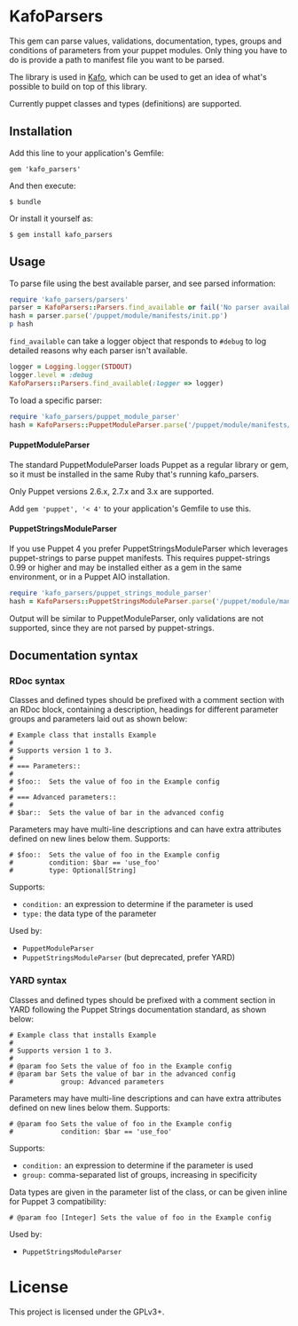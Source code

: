 # KafoParsers

This gem can parse values, validations, documentation, types, groups and
conditions of parameters from your puppet modules. Only thing you have
to do is provide a path to manifest file you want to be parsed.

The library is used in [Kafo](https://github.com/theforeman/kafo), which can 
be used to get an idea of what's possible to build on top of this library.

Currently puppet classes and types (definitions) are supported.

## Installation

Add this line to your application's Gemfile:

    gem 'kafo_parsers'

And then execute:

    $ bundle

Or install it yourself as:

    $ gem install kafo_parsers

## Usage

To parse file using the best available parser, and see parsed information:
```ruby
require 'kafo_parsers/parsers'
parser = KafoParsers::Parsers.find_available or fail('No parser available')
hash = parser.parse('/puppet/module/manifests/init.pp')
p hash
```

`find_available` can take a logger object that responds to `#debug` to log
detailed reasons why each parser isn't available.

```ruby
logger = Logging.logger(STDOUT)
logger.level = :debug
KafoParsers::Parsers.find_available(:logger => logger)
```

To load a specific parser:
```ruby
require 'kafo_parsers/puppet_module_parser'
hash = KafoParsers::PuppetModuleParser.parse('/puppet/module/manifests/init.pp')
```

#### PuppetModuleParser

The standard PuppetModuleParser loads Puppet as a regular library or gem, so it
must be installed in the same Ruby that's running kafo_parsers.

Only Puppet versions 2.6.x, 2.7.x and 3.x are supported.

Add `gem 'puppet', '< 4'` to your application's Gemfile to use this.

#### PuppetStringsModuleParser

If you use Puppet 4 you prefer PuppetStringsModuleParser which leverages
puppet-strings to parse puppet manifests. This requires puppet-strings 0.99 or
higher and may be installed either as a gem in the same environment, or in a
Puppet AIO installation.

```ruby
require 'kafo_parsers/puppet_strings_module_parser'
hash = KafoParsers::PuppetStringsModuleParser.parse('/puppet/module/manifests/init.pp')
```

Output will be similar to PuppetModuleParser, only validations are not supported,
since they are not parsed by puppet-strings.

## Documentation syntax

### RDoc syntax

Classes and defined types should be prefixed with a comment section with an RDoc
block, containing a description, headings for different parameter groups and
parameters laid out as shown below:

```puppet
# Example class that installs Example
#
# Supports version 1 to 3.
#
# === Parameters::
#
# $foo::  Sets the value of foo in the Example config
#
# === Advanced parameters::
#
# $bar::  Sets the value of bar in the advanced config
```

Parameters may have multi-line descriptions and can have extra attributes
defined on new lines below them. Supports:

```puppet
# $foo::  Sets the value of foo in the Example config
#         condition: $bar == 'use_foo'
#         type: Optional[String]
```

Supports:

* `condition:` an expression to determine if the parameter is used
* `type:` the data type of the parameter

Used by:

* `PuppetModuleParser`
* `PuppetStringsModuleParser` (but deprecated, prefer YARD)

### YARD syntax

Classes and defined types should be prefixed with a comment section in YARD
following the Puppet Strings documentation standard, as shown below:

```puppet
# Example class that installs Example
#
# Supports version 1 to 3.
#
# @param foo Sets the value of foo in the Example config
# @param bar Sets the value of bar in the advanced config
#            group: Advanced parameters
```

Parameters may have multi-line descriptions and can have extra attributes
defined on new lines below them. Supports:

```puppet
# @param foo Sets the value of foo in the Example config
#            condition: $bar == 'use_foo'
```

Supports:

* `condition:` an expression to determine if the parameter is used
* `group:` comma-separated list of groups, increasing in specificity

Data types are given in the parameter list of the class, or can be given inline
for Puppet 3 compatibility:

```puppet
# @param foo [Integer] Sets the value of foo in the Example config
```

Used by:

* `PuppetStringsModuleParser`

# License

This project is licensed under the GPLv3+.

